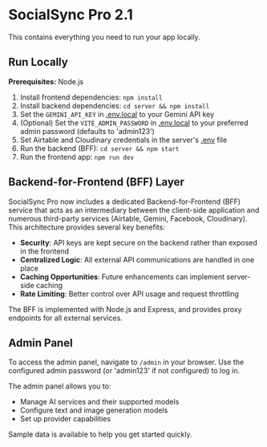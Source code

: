 # SocialSync Pro 2.1

This contains everything you need to run your app locally.

## Run Locally

**Prerequisites:**  Node.js

1. Install frontend dependencies:
   `npm install`
2. Install backend dependencies:
   `cd server && npm install`
3. Set the `GEMINI_API_KEY` in [.env.local](.env.local) to your Gemini API key
4. (Optional) Set the `VITE_ADMIN_PASSWORD` in [.env.local](.env.local) to your preferred admin password (defaults to 'admin123')
5. Set Airtable and Cloudinary credentials in the server's [.env](server/.env) file
6. Run the backend (BFF):
   `cd server && npm start`
7. Run the frontend app:
   `npm run dev`

## Backend-for-Frontend (BFF) Layer

SocialSync Pro now includes a dedicated Backend-for-Frontend (BFF) service that acts as an intermediary between the client-side application and numerous third-party services (Airtable, Gemini, Facebook, Cloudinary). This architecture provides several key benefits:

- **Security**: API keys are kept secure on the backend rather than exposed in the frontend
- **Centralized Logic**: All external API communications are handled in one place
- **Caching Opportunities**: Future enhancements can implement server-side caching
- **Rate Limiting**: Better control over API usage and request throttling

The BFF is implemented with Node.js and Express, and provides proxy endpoints for all external services.

## Admin Panel

To access the admin panel, navigate to `/admin` in your browser. Use the configured admin password (or 'admin123' if not configured) to log in.

The admin panel allows you to:
- Manage AI services and their supported models
- Configure text and image generation models
- Set up provider capabilities

Sample data is available to help you get started quickly.
